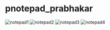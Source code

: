 ﻿# pnotepad_prabhakar
![notepad1](https://github.com/prabhakarcs25/prabhakarNotepaad/assets/121142341/aa8e04ed-6deb-45f8-9575-3875961ac410)
![notepad2](https://github.com/prabhakarcs25/prabhakarNotepaad/assets/121142341/e4571481-49ef-44a8-864d-7fe7452106c9)
![notepad3](https://github.com/prabhakarcs25/prabhakarNotepaad/assets/121142341/10890a1f-21cb-4dfa-b2b2-a7af0e42899e)
![notepad4](https://github.com/prabhakarcs25/prabhakarNotepaad/assets/121142341/d3363532-acc6-4128-a15f-ddba61f0e756)
